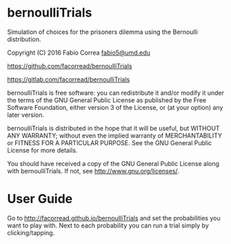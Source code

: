 # bernoulliTrials

Simulation of choices for the prisoners dilemma using the Bernoulli distribution.

Copyright (C) 2016 Fabio Correa fabio5@umd.edu

https://github.com/facorread/bernoulliTrials

https://gitlab.com/facorread/bernoulliTrials

bernoulliTrials is free software: you can redistribute it and/or modify
it under the terms of the GNU General Public License as published by
the Free Software Foundation, either version 3 of the License, or
(at your option) any later version.

bernoulliTrials is distributed in the hope that it will be useful,
but WITHOUT ANY WARRANTY; without even the implied warranty of
MERCHANTABILITY or FITNESS FOR A PARTICULAR PURPOSE.  See the
GNU General Public License for more details.

You should have received a copy of the GNU General Public License
along with bernoulliTrials.  If not, see <http://www.gnu.org/licenses/>.

# User Guide

Go to http://facorread.github.io/bernoulliTrials and set the probabilities you want to play with. Next to each probability you can run a trial simply by clicking/tapping.
